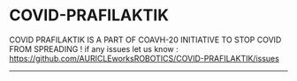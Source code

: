 # COVID-PRAFILAKTIK

COVID PRAFILAKTIK IS A PART OF COAVH-20 INITIATIVE TO STOP COVID FROM SPREADING !
if any issues let us know : https://github.com/AURICLEworksROBOTICS/COVID-PRAFILAKTIK/issues

--------------------------------------------------------------------------------------------------
